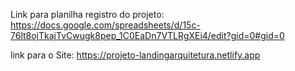 Link para planilha registro do projeto: https://docs.google.com/spreadsheets/d/15c-76lt8ojTkajTvCwugk8pep_1C0EaDn7VTLRgXEi4/edit?gid=0#gid=0

link para o Site: https://projeto-landingarquitetura.netlify.app

